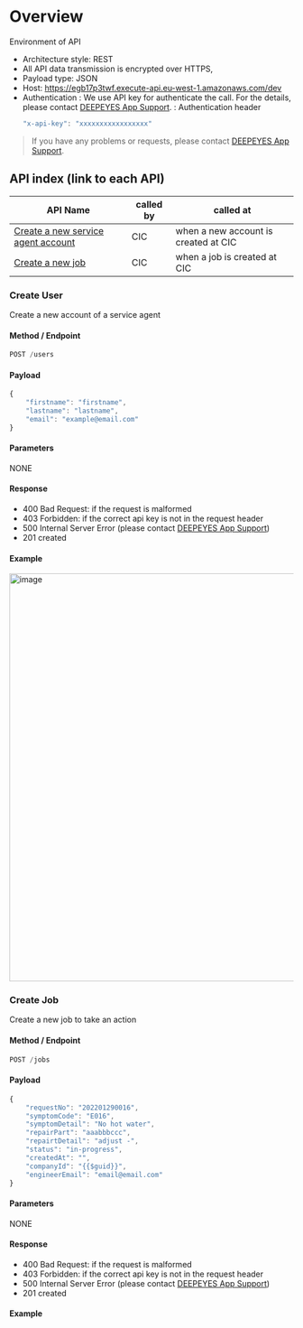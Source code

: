 # Overview

Environment of API
- Architecture style: REST
- All API data transmission is encrypted over HTTPS,
- Payload type: JSON
- Host: https://egb17p3twf.execute-api.eu-west-1.amazonaws.com/dev
- Authentication
  : We use API key for authenticate the call. For the details, please contact [DEEPEYES App Support](app@deepeyes.co.uk).
  : Authentication header
  ```javascript
  "x-api-key": "xxxxxxxxxxxxxxxxx"
  ```
  
> If you have any problems or requests, please contact [DEEPEYES App Support](app@deepeyes.co.uk).

## API index (link to each API)
| API Name | called by | called at |
| -------- | ------ | ------ |
| [Create a new service agent account](#create-user) | CIC | when a new account is created at CIC |
| [Create a new job](#create-job) | CIC | when a job is created at CIC |

### Create User
Create a new account of a service agent
#### Method / Endpoint
```javascript
POST /users
```

#### Payload
```javascript
{
    "firstname": "firstname",
    "lastname": "lastname",
    "email": "example@email.com"
}
```

#### Parameters
NONE

#### Response
* 400 Bad Request: if the request is malformed
* 403 Forbidden: if the correct api key is not in the request header
* 500 Internal Server Error (please contact [DEEPEYES App Support](app@deepeyes.co.uk))
* 201 created

#### Example
<img width="723" alt="image" src="https://user-images.githubusercontent.com/59367560/185818969-dbdbf158-7d5a-4f19-962e-e31500380b23.png">

### Create Job
Create a new job to take an action
#### Method / Endpoint
```javascript
POST /jobs
```

#### Payload
```javascript
{
    "requestNo": "202201290016",
    "symptomCode": "E016",
    "symptomDetail": "No hot water",
    "repairPart": "aaabbbccc",
    "repairtDetail": "adjust -",
    "status": "in-progress",
    "createdAt": "",
    "companyId": "{{$guid}}",
    "engineerEmail": "email@email.com"
}
```

#### Parameters
NONE

#### Response
* 400 Bad Request: if the request is malformed
* 403 Forbidden: if the correct api key is not in the request header
* 500 Internal Server Error (please contact [DEEPEYES App Support](app@deepeyes.co.uk))
* 201 created

#### Example

